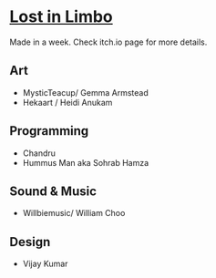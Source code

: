 # [Lost in Limbo](https://sohrabhamza.itch.io/lost-in-limbo)
Made in a week. Check itch.io page for more details. 

## Art
* MysticTeacup/ Gemma Armstead
* Hekaart / Heidi Anukam

## Programming
* Chandru
* Hummus Man aka Sohrab Hamza

## Sound & Music
* Willbiemusic/ William Choo

## Design
* Vijay Kumar
